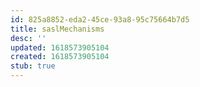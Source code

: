```yaml
---
id: 825a8852-eda2-45ce-93a8-95c75664b7d5
title: saslMechanisms
desc: ''
updated: 1618573905104
created: 1618573905104
stub: true
---
```


